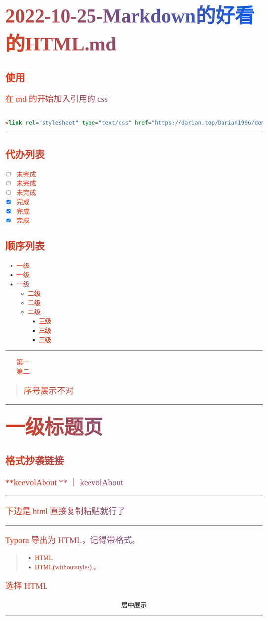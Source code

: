 # 2022-10-25-Markdown的好看的HTML.md


## 使用

在 md 的开始加入引用的 css

```html

<link rel="stylesheet" type="text/css" href="https://darian.top/Darian1996/demo/2022/css/MarkdownHTML.css">

```


---

## 代办列表

- [ ] 未完成
- [ ] 未完成
- [ ] 未完成
- [x] 完成
- [x] 完成
- [x] 完成

## 顺序列表

- 一级
- 一级
- 一级
  - 二级
  - 二级
  - 二级
    - 三级
    - 三级
    - 三级


---

1. 第一
2. 第二

> 序号展示不对

---

# 一级标题页

## 格式抄袭链接

**[keevolAbout](https://www.keevol.cn/about.html)  ** ｜  [keevolAbout](https://www.keevol.cn/about.html)  

---

下边是 html 直接复制粘贴就行了

---

Typora 导出为 HTML，记得带格式。

> - HTML
> - HTML(withoutstyles) 。

选择 HTML



<center>居中展示</center>


----
<style>
      body {
          max-width: 52rem;
          padding: 2rem;
          margin: auto;
          font-family: 'Source Han Serif', serif;
          font-size: 21px;
      }
      img {
          max-width:100%;
          max-height:100%;
          display: block;
          text-align: center;
          margin:auto;
      }
      h1 {
        margin-block: 1.2rem;
        font-size: 63px;
      }
      figcaption {
          text-align: center;
      }
      nav a, footer div a{
          margin:0px 5px;
          background-image: linear-gradient(
            45deg,
            #e44219,
            #005ff3
          );
          background-clip: text;
          -webkit-background-clip: text;
          -webkit-text-fill-color: transparent;
      }
      p {
        font-size: 27px;
      }
      p, li, h1,h2,h3 {
        background-image: linear-gradient(
          45deg,
          #e44219,
          #005ff3
        );
        background-clip: text;
        -webkit-background-clip: text;
        -webkit-text-fill-color: transparent;
      }
      .center {
        display: flex;
        justify-content:center;
        align-items:center;
      }
    </style>